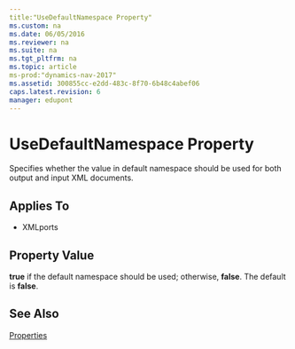 ```yaml
---
title:"UseDefaultNamespace Property"
ms.custom: na
ms.date: 06/05/2016
ms.reviewer: na
ms.suite: na
ms.tgt_pltfrm: na
ms.topic: article
ms-prod:"dynamics-nav-2017"
ms.assetid: 300855cc-e2dd-483c-8f70-6b48c4abef06
caps.latest.revision: 6
manager: edupont
---
```

# UseDefaultNamespace Property
Specifies whether the value in default namespace should be used for both output and input XML documents.  
  
## Applies To  
  
-   XMLports  
  
## Property Value  
 **true** if the default namespace should be used; otherwise, **false**. The default is **false**.  
  
## See Also  
 [Properties](Properties.md)